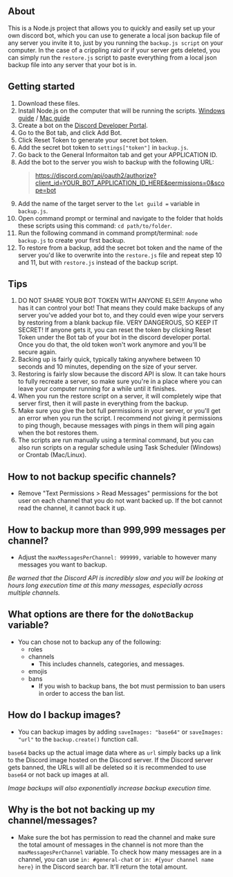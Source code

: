 ## About
This is a Node.js project that allows you to quickly and easily set up your own discord bot, which you can use to generate a local json backup file of any server you invite it to, just by you running the `backup.js script` on your computer. In the case of a crippling raid or if your server gets deleted, you can simply run the `restore.js` script to paste everything from a local json backup file into any server that your bot is in.

## Getting started
1. Download these files.
2. Install Node.js on the computer that will be running the scripts. [Windows guide](https://www.webucator.com/article/how-to-install-nodejs-on-windows/) / [Mac guide](https://www.webucator.com/article/how-to-install-nodejs-on-a-mac/)
3. Create a bot on the [Discord Developer Portal](https://discord.com/developers/applications/).
4. Go to the Bot tab, and click Add Bot.
5. Click Reset Token to generate your secret bot token.
6. Add the secret bot token to `settings["token"]` in `backup.js`.
7. Go back to the General Informaiton tab and get your APPLICATION ID.
8. Add the bot to the server you wish to backup with the following URL:
    > https://discord.com/api/oauth2/authorize?client_id=YOUR_BOT_APPLICATION_ID_HERE&permissions=0&scope=bot
9. Add the name of the target server to the `let guild =` variable in `backup.js`.
10. Open command prompt or terminal and navigate to the folder that holds these scripts using this command: `cd path/to/folder`.
11. Run the following command in command prompt/terminal: `node backup.js` to create your first backup.
12. To restore from a backup, add the secret bot token and the name of the server you'd like to overwrite into the `restore.js` file and repeat step 10 and 11, but with `restore.js` instead of the backup script.

## Tips
1. DO NOT SHARE YOUR BOT TOKEN WITH ANYONE ELSE!!! Anyone who has it can control your bot! That means they could make backups of any server you've added your bot to, and they could even wipe your servers by restoring from a blank backup file. VERY DANGEROUS, SO KEEP IT SECRET! If anyone gets it, you can reset the token by clicking Reset Token under the Bot tab of your bot in the discord developer portal. Once you do that, the old token won't work anymore and you'll be secure again.
2. Backing up is fairly quick, typically taking anywhere between 10 seconds and 10 minutes, depending on the size of your server.
3. Restoring is fairly slow because the discord API is slow. It can take hours to fully recreate a server, so make sure you're in a place where you can leave your computer running for a while until it finishes.
4. When you run the restore script on a server, it will completely wipe that server first, then it will paste in everything from the backup.
5. Make sure you give the bot full permissions in your server, or you'll get an error when you run the script. I recommend not giving it permissions to ping though, because messages with pings in them will ping again when the bot restores them.
6. The scripts are run manually using a terminal command, but you can also run scripts on a regular schedule using Task Scheduler (Windows) or Crontab (Mac/Linux).

## How to not backup specific channels?
* Remove "Text Permissions > Read Messages" permissions for the bot user on each channel that you do not want backed up. If the bot cannot read the channel, it cannot back it up.

## How to backup more than 999,999 messages per channel?
* Adjust the `maxMessagesPerChannel: 999999,` variable to however many messages you want to backup.


*Be warned that the Discord API is incredibly slow and you will be looking at hours long execution time at this many messages, especially across multiple channels.*

## What options are there for the `doNotBackup` variable?
* You can chose not to backup any of the following:
    * roles
    * channels
        * This includes channels, categories, and messages.
    * emojis
    * bans
        * If you wish to backup bans, the bot must permission to ban users in order to access the ban list.

## How do I backup images?
* You can backup images by adding `saveImages: "base64"` or `saveImages: "url"` to the `backup.create()` function call.

`base64` backs up the actual image data where as `url` simply backs up a link to the Discord image hosted on the Discord server. If the Discord server gets banned, the URLs will all be deleted so it is recommended to use `base64` or not back up images at all.

*Image backups will also exponentially increase backup execution time.*

## Why is the bot not backing up my channel/messages?
* Make sure the bot has permission to read the channel and make sure the total amount of messages in the channel is not more than the `maxMessagesPerChannel` variable. To check how many messages are in a channel, you can use `in: #general-chat` or `in: #{your channel name here}` in the Discord search bar. It'll return the total amount. 
